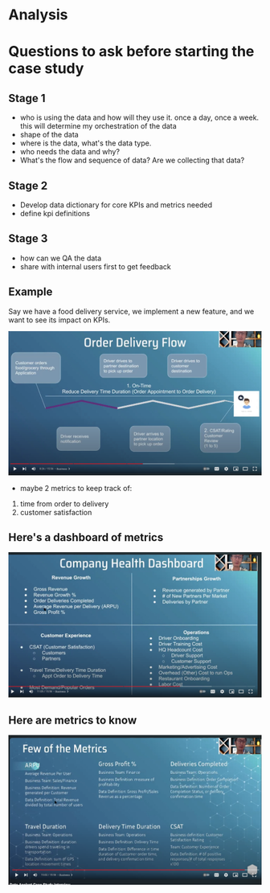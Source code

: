 # Analysis


# Questions to ask before starting the case study

## Stage 1
- who is using the data and how will they use it. once a day, once a week. this will determine my orchestration of the data
- shape of the data
- where is the data, what's the data type.
- who needs the data and why?
- What's the flow and sequence of data? Are we collecting that data?

## Stage 2
- Develop data dictionary for core KPIs and metrics needed
- define kpi definitions

## Stage 3
- how can we QA the data
- share with internal users first to get feedback


## Example

Say we have a food delivery service, we implement a new feature, and we want to see its impact on KPIs.

![delivery_service](../images/square/metrics_to_keep_track_of.png)

- maybe 2 metrics to keep track of:
1. time from order to delivery
2. customer satisfaction


## Here's a dashboard of metrics
![dashboard](../images/square/dashboard.png)

## Here are metrics to know

![metrics](../images/square/metrics_to_know.png)
